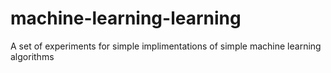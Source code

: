 # machine-learning-learning
 A set of experiments for simple implimentations of simple machine learning algorithms
